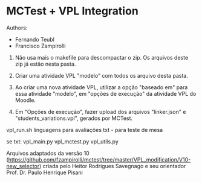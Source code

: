 # MCTest + VPL Integration
Authors:
* Fernando Teubl
* Francisco Zampirolli

1. Não usa mais o makefile para descompactar o zip. Os arquivos deste zip já estão nesta pasta.

2. Criar uma atividade VPL "modelo" com todos os arquivo desta pasta. 

3. Ao criar uma nova atividade VPL, utilizar a opção "baseado em" para essa atividade "modelo", em "opções de execução" da atividade VPL do Moodle.

4. Em "Opções de execução", fazer upload dos arquivos "linker.json" e "students_variations.vpl", gerados por MCTest.

vpl_run.sh 
  linguagens para avaliações
  txt - para teste de mesa

se txt:
  vpl_main.py
  vpl_mctest.py
  vpl_utils.py

Arquivos adaptados da versão 10 (https://github.com/fzampirolli/mctest/tree/master/VPL_modification/V10-new_selector) criada pelo Heitor Rodrigues Savegnago e seu orientador Prof. Dr. Paulo Henrique Pisani
